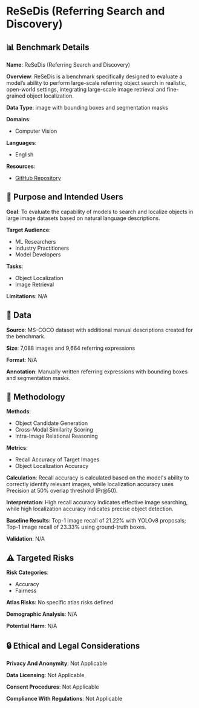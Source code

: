 # ReSeDis (Referring Search and Discovery)

## 📊 Benchmark Details

**Name**: ReSeDis (Referring Search and Discovery)

**Overview**: ReSeDis is a benchmark specifically designed to evaluate a model’s ability to perform large-scale referring object search in realistic, open-world settings, integrating large-scale image retrieval and fine-grained object localization.

**Data Type**: image with bounding boxes and segmentation masks

**Domains**:
- Computer Vision

**Languages**:
- English

**Resources**:
- [GitHub Repository](https://github.com/hufflepuff0596/ReSeDis)

## 🎯 Purpose and Intended Users

**Goal**: To evaluate the capability of models to search and localize objects in large image datasets based on natural language descriptions.

**Target Audience**:
- ML Researchers
- Industry Practitioners
- Model Developers

**Tasks**:
- Object Localization
- Image Retrieval

**Limitations**: N/A

## 💾 Data

**Source**: MS-COCO dataset with additional manual descriptions created for the benchmark.

**Size**: 7,088 images and 9,664 referring expressions

**Format**: N/A

**Annotation**: Manually written referring expressions with bounding boxes and segmentation masks.

## 🔬 Methodology

**Methods**:
- Object Candidate Generation
- Cross-Modal Similarity Scoring
- Intra-Image Relational Reasoning

**Metrics**:
- Recall Accuracy of Target Images
- Object Localization Accuracy

**Calculation**: Recall accuracy is calculated based on the model's ability to correctly identify relevant images, while localization accuracy uses Precision at 50% overlap threshold (Pr@50).

**Interpretation**: High recall accuracy indicates effective image searching, while high localization accuracy indicates precise object detection.

**Baseline Results**: Top-1 image recall of 21.22% with YOLOv8 proposals; Top-1 image recall of 23.33% using ground-truth boxes.

**Validation**: N/A

## ⚠️ Targeted Risks

**Risk Categories**:
- Accuracy
- Fairness

**Atlas Risks**:
No specific atlas risks defined

**Demographic Analysis**: N/A

**Potential Harm**: N/A

## 🔒 Ethical and Legal Considerations

**Privacy And Anonymity**: Not Applicable

**Data Licensing**: Not Applicable

**Consent Procedures**: Not Applicable

**Compliance With Regulations**: Not Applicable
